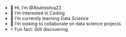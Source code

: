 - 👋 Hi, I’m @Atulmishra22
- 👀 I’m interested in Coding
- 🌱 I’m currently learning Data Science
- 💞️ I’m looking to collaborate on data science projects
- ⚡ Fun fact: Still discovering

<!---
Atulmishra22/Atulmishra22 is a ✨ special ✨ repository because its `README.md` (this file) appears on your GitHub profile.
You can click the Preview link to take a look at your changes.
--->
